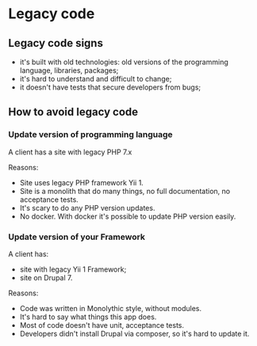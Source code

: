 # Legacy code

## Legacy code signs 

- it's built with old technologies: old versions of the programming language, libraries, packages;
- it's hard to understand and difficult to change;
- it doesn't have tests that secure developers from bugs;

## How to avoid legacy code

### Update version of programming language

A client has a site with legacy PHP 7.x

Reasons:

- Site uses legacy PHP framework Yii 1.
- Site is a monolith that do many things, no full documentation, no acceptance tests.
- It's scary to do any PHP version updates.
- No docker. With docker it's possible to update PHP version easily.

### Update version of your Framework

A client has:

- site with legacy Yii 1 Framework;
- site on Drupal 7.

Reasons:

- Code was written in Monolythic style, without modules.
- It's hard to say what things this app does.
- Most of code doesn't have unit, acceptance tests.
- Developers didn't install Drupal via composer, so it's hard to update it.
